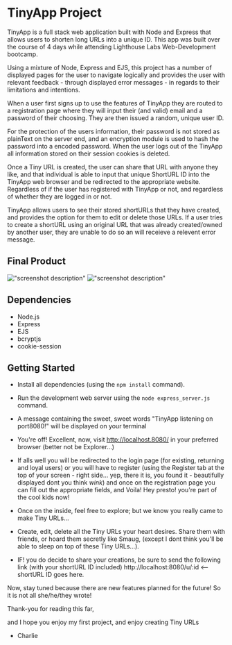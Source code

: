 # TinyApp Project

TinyApp is a full stack web application built with Node and Express that allows users to shorten long URLs into a unique ID.
This app was built over the course of 4 days while attending Lighthouse Labs Web-Development bootcamp.

Using a mixture of Node, Express and EJS, this project has a number of displayed pages for the user to navigate logically and provides the user with relevant feedback - through displayed error messages - in regards to their limitations and intentions.

When a user first signs up to use the features of TinyApp they are routed to a registration page where they will input their (and valid) email and a password of their choosing. They are then issued a random, unique user ID.

For the protection of the users information, their password is not stored as plainText on the server end, and an encryption module is used to hash the password into a encoded password. When the user logs out of the TinyApp all information stored on their session cookies is deleted.

Once a Tiny URL is created, the user can share that URL with anyone they like, and that individual is able to input that unique ShortURL ID into the TinyApp web browser and be redirected to the appropriate website. Regardless of if the user has registered with TinyApp or not, and regardless of whether they are logged in or not.

TinyApp allows users to see their stored shortURLs that they have created, and provides the option for them to edit or delete those URLs. If a user tries to create a shortURL using an original URL that was already created/owned by another user, they are unable to do so an will receieve a relevent error message.

## Final Product

!["screenshot description"](#)
!["screenshot description"](#)

## Dependencies

- Node.js
- Express
- EJS
- bcryptjs
- cookie-session

## Getting Started

- Install all dependencies (using the `npm install` command).

- Run the development web server using the `node express_server.js` command.

- A message containing the sweet, sweet words "TinyApp listening on port8080!" will be displayed on your terminal

- You're off! Excellent, now, visit http://localhost.8080/ in your preferred browser (better not be Explorer...)

- If alls well you will be redirected to the login page (for existing, returning and loyal users) or you will have to register (using the Register tab at the top of your screen - right side... yep, there it is, you found it - beautifully displayed dont you think *wink*) and once on the registration page you can fill out the appropriate fields, and Voila! Hey presto! you're part of the cool kids now!

- Once on the inside, feel free to explore; but we know you really came to make Tiny URLs...

- Create, edit, delete all the Tiny URLs your heart desires. Share them with friends, or hoard them secretly like Smaug, (except I dont think you'll be able to sleep on top of these Tiny URLs...).

- IF! you do decide to share your creations, be sure to send the following link (with your shortURL ID included) http://localhost:8080/u/:id <-- shortURL ID goes here.

Now, stay tuned because there are new features planned for the future! So it is not all she/he/they wrote!

Thank-you for reading this far, 

and I hope you enjoy my first project, and enjoy creating Tiny URLs

- Charlie